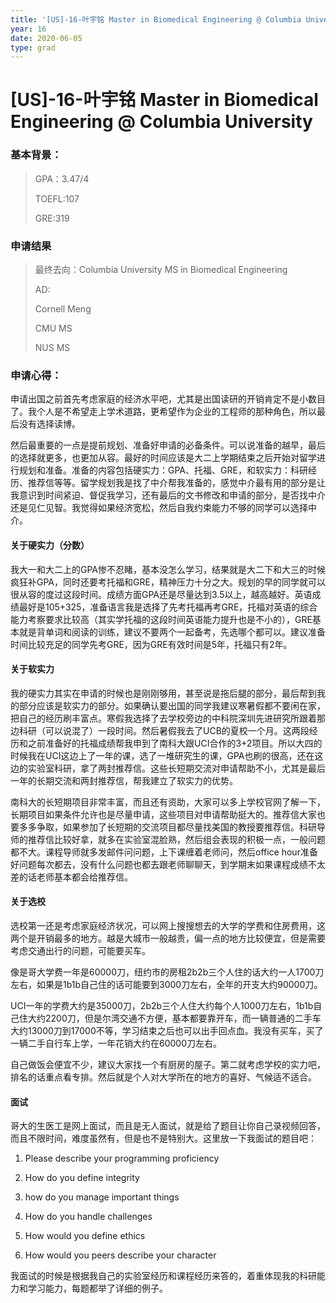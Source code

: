 ```yaml
---
title: '[US]-16-叶宇铭 Master in Biomedical Engineering @ Columbia University'
year: 16
date: 2020-06-05
type: grad
---
```


# [US]-16-叶宇铭 Master in Biomedical Engineering @ Columbia University

### 基本背景：

> GPA：3.47/4
>
> TOEFL:107
>
> GRE:319

### 申请结果

> 最终去向：Columbia University MS in Biomedical Engineering
>
> AD: 
>
> Cornell Meng
>
> CMU MS
>
> NUS MS

### 申请心得：

申请出国之前首先考虑家庭的经济水平吧，尤其是出国读研的开销肯定不是小数目了。我个人是不希望走上学术道路，更希望作为企业的工程师的那种角色，所以最后没有选择读博。

然后最重要的一点是提前规划、准备好申请的必备条件。可以说准备的越早，最后的选择就更多，也更加从容。最好的时间应该是大二上学期结束之后开始对留学进行规划和准备。准备的内容包括硬实力：GPA、托福、GRE，和软实力：科研经历、推荐信等等。留学规划我是找了中介帮我准备的，感觉中介最有用的部分是让我意识到时间紧迫、督促我学习，还有最后的文书修改和申请的部分，是否找中介还是见仁见智。我觉得如果经济宽松，然后自我约束能力不够的同学可以选择中介。

#### 关于硬实力（分数）

我大一和大二上的GPA惨不忍睹，基本没怎么学习，结果就是大二下和大三的时候疯狂补GPA，同时还要考托福和GRE，精神压力十分之大。规划的早的同学就可以很从容的度过这段时间。成绩方面GPA还是尽量达到3.5以上，越高越好。英语成绩最好是105+325，准备语言我是选择了先考托福再考GRE，托福对英语的综合能力考察要求比较高（其实学托福的这段时间英语能力提升也是不小的），GRE基本就是背单词和阅读的训练，建议不要两个一起备考，先选哪个都可以。建议准备时间比较充足的同学先考GRE，因为GRE有效时间是5年，托福只有2年。

#### 关于软实力

我的硬实力其实在申请的时候也是刚刚够用，甚至说是拖后腿的部分，最后帮到我的部分应该是软实力的部分。如果确认要出国的同学我建议寒暑假都不要闲在家，把自己的经历刷丰富点。寒假我选择了去学校旁边的中科院深圳先进研究所跟着那边科研（可以说混了）一段时间。然后暑假我去了UCB的夏校一个月。这两段经历和之前准备好的托福成绩帮我申到了南科大跟UCI合作的3+2项目。所以大四的时候我在UCI这边上了一年的课，选了一堆研究生的课，GPA也刷的很高，还在这边的实验室科研，拿了两封推荐信。这些长短期交流对申请帮助不小，尤其是最后一年的长期交流和两封推荐信，帮我建立了软实力的优势。

南科大的长短期项目非常丰富，而且还有资助，大家可以多上学校官网了解一下，长期项目如果条件允许也是尽量申请，这些项目对申请帮助挺大的。推荐信大家也要多多争取，如果参加了长短期的交流项目都尽量找美国的教授要推荐信。科研导师的推荐信比较好拿，就多在实验室混脸熟，然后组会表现的积极一点，一般问题都不大。课程导师就多发邮件问问题，上下课缠着老师问，然后office hour准备好问题每次都去，没有什么问题也都去跟老师聊聊天，到学期末如果课程成绩不太差的话老师基本都会给推荐信。

#### 关于选校

选校第一还是考虑家庭经济状况，可以网上搜搜想去的大学的学费和住房费用，这两个是开销最多的地方。越是大城市一般越贵，偏一点的地方比较便宜，但是需要考虑交通出行的问题，可能要买车。

像是哥大学费一年是60000刀，纽约市的房租2b2b三个人住的话大约一人1700刀左右，如果是1b1b自己住的话可能要到3000刀左右，全年的开支大约90000刀。

UCI一年的学费大约是35000刀，2b2b三个人住大约每个人1000刀左右，1b1b自己住大约2200刀，但是尔湾交通不方便，基本都要靠开车，而一辆普通的二手车大约13000刀到17000不等，学习结束之后也可以出手回点血。我没有买车，买了一辆二手自行车上学，一年花销大约在60000刀左右。

自己做饭会便宜不少，建议大家找一个有厨房的屋子。第二就考虑学校的实力吧，排名的话重点看专排。然后就是个人对大学所在的地方的喜好、气候适不适合。

#### 面试

哥大的生医工是网上面试，而且是无人面试，就是给了题目让你自己录视频回答，而且不限时间，难度虽然有，但是也不是特别大。这里放一下我面试的题目吧：

1. Please describe your programming proficiency

2. How do you define integrity

3. how do you manage important things

4. How do you handle challenges

5. How would you define ethics

6. How would you peers describe your character

我面试的时候是根据我自己的实验室经历和课程经历来答的，着重体现我的科研能力和学习能力，每题都举了详细的例子。

